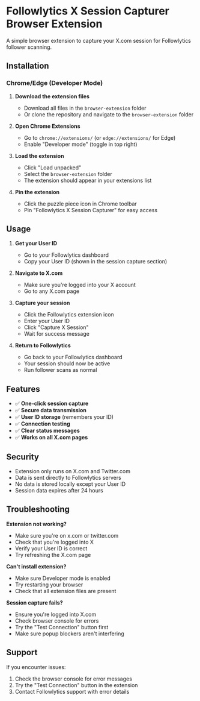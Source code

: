 # Followlytics X Session Capturer Browser Extension

A simple browser extension to capture your X.com session for Followlytics follower scanning.

## Installation

### Chrome/Edge (Developer Mode)

1. **Download the extension files**
   - Download all files in the `browser-extension` folder
   - Or clone the repository and navigate to the `browser-extension` folder

2. **Open Chrome Extensions**
   - Go to `chrome://extensions/` (or `edge://extensions/` for Edge)
   - Enable "Developer mode" (toggle in top right)

3. **Load the extension**
   - Click "Load unpacked"
   - Select the `browser-extension` folder
   - The extension should appear in your extensions list

4. **Pin the extension**
   - Click the puzzle piece icon in Chrome toolbar
   - Pin "Followlytics X Session Capturer" for easy access

## Usage

1. **Get your User ID**
   - Go to your Followlytics dashboard
   - Copy your User ID (shown in the session capture section)

2. **Navigate to X.com**
   - Make sure you're logged into your X account
   - Go to any X.com page

3. **Capture your session**
   - Click the Followlytics extension icon
   - Enter your User ID
   - Click "Capture X Session"
   - Wait for success message

4. **Return to Followlytics**
   - Go back to your Followlytics dashboard
   - Your session should now be active
   - Run follower scans as normal

## Features

- ✅ **One-click session capture**
- ✅ **Secure data transmission**
- ✅ **User ID storage** (remembers your ID)
- ✅ **Connection testing**
- ✅ **Clear status messages**
- ✅ **Works on all X.com pages**

## Security

- Extension only runs on X.com and Twitter.com
- Data is sent directly to Followlytics servers
- No data is stored locally except your User ID
- Session data expires after 24 hours

## Troubleshooting

**Extension not working?**
- Make sure you're on x.com or twitter.com
- Check that you're logged into X
- Verify your User ID is correct
- Try refreshing the X.com page

**Can't install extension?**
- Make sure Developer mode is enabled
- Try restarting your browser
- Check that all extension files are present

**Session capture fails?**
- Ensure you're logged into X.com
- Check browser console for errors
- Try the "Test Connection" button first
- Make sure popup blockers aren't interfering

## Support

If you encounter issues:
1. Check the browser console for error messages
2. Try the "Test Connection" button in the extension
3. Contact Followlytics support with error details

